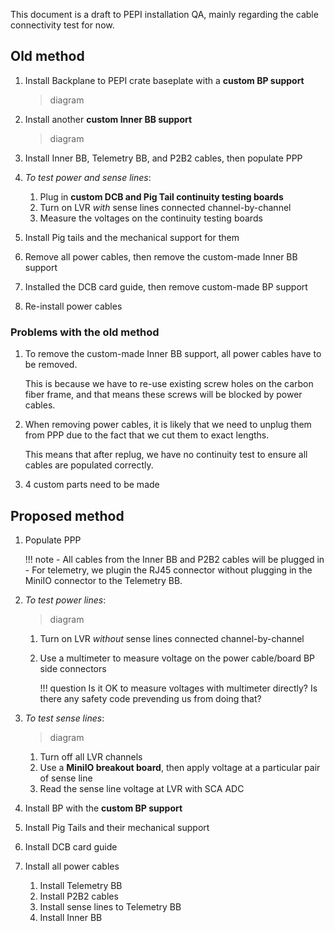 This document is a draft to PEPI installation QA, mainly regarding the cable
connectivity test for now.

## Old method

1. Install Backplane to PEPI crate baseplate with a **custom BP support**

    > diagram

2. Install another **custom Inner BB support**

    > diagram

3. Install Inner BB, Telemetry BB, and P2B2 cables, then populate PPP

4. _To test power and sense lines_:
    1. Plug in **custom DCB and Pig Tail continuity testing boards**
    2. Turn on LVR _with_ sense lines connected channel-by-channel
    3. Measure the voltages on the continuity testing boards

5. Install Pig tails and the mechanical support for them

6. Remove all power cables, then remove the custom-made Inner BB support

7. Installed the DCB card guide, then remove custom-made BP support

8. Re-install power cables

### Problems with the old method

1. To remove the custom-made Inner BB support, all power cables have to be
    removed.

    This is because we have to re-use existing screw holes on the carbon fiber
    frame, and that means these screws will be blocked by power cables.

2. When removing power cables, it is likely that we need to unplug them from
    PPP due to the fact that we cut them to exact lengths.

    This means that after replug, we have no continuity test to ensure all
    cables are populated correctly.

3. 4 custom parts need to be made


## Proposed method

1. Populate PPP

    !!! note
        - All cables from the Inner BB and P2B2 cables will be plugged in
        - For telemetry, we plugin the RJ45 connector without plugging in the MiniIO
            connector to the Telemetry BB.

2. _To test power lines_:

    > diagram

    1. Turn on LVR _without_ sense lines connected channel-by-channel
    2. Use a multimeter to measure voltage on the power cable/board BP side connectors

        !!! question
            Is it OK to measure voltages with multimeter directly? Is there any safety
            code prevending us from doing that?

3. _To test sense lines_:

    > diagram

    1. Turn off all LVR channels
    2. Use a **MiniIO breakout board**, then apply voltage at a particular pair
        of sense line
    3. Read the sense line voltage at LVR with SCA ADC

4. Install BP with the **custom BP support**

5. Install Pig Tails and their mechanical support

6. Install DCB card guide

7. Install all power cables
    1. Install Telemetry BB
    2. Install P2B2 cables
    3. Install sense lines to Telemetry BB
    4. Install Inner BB
